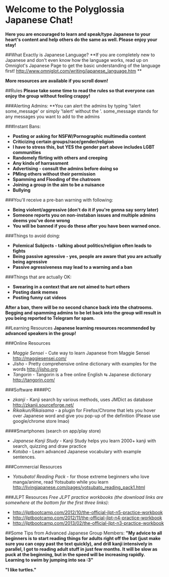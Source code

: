 # Welcome to the Polyglossia Japanese Chat!

**Here you are encouraged to learn and speak/type Japanese to your heart's content and help others do the same as well.  Please enjoy your stay!**

##What Exactly is Japanese Language?
**If you are completely new to Japanese and don't even know how the language works, read up on Omniglot's Japanese Page to get the basic understanding of the language first! http://www.omniglot.com/writing/japanese_language.htm **

**More resources are available if you scroll down!**

##Rules
**Please take some time to read the rules so that everyone can enjoy the group without feeling crappy!**

###Alerting Admins:
**You can alert the admins by typing '!alert some_message' or simply '!alert' without the '.  some_message stands for any messages you want to add to the admins

###Instant Bans:
* **Posting or asking for NSFW/Pornographic multimedia content**
* **Criticizing certain groups/race/gender/religion**
* **I have to stress this, but YES the gender part above includes LGBT communities**
* **Randomely flirting with others and creeping**
* **Any kinds of harrassment**
* **Advertising - consult the admins before doing so**
* **PMing others without their permission**
* **Spamming and Flooding of the chatroom**
* **Joining a group in the aim to be a nuisance**
* **Bullying**

###You'll receive a pre-ban warning with following:
* **Being violent/aggressive (don't do it if you're gonna say sorry later)**
* **Someone reports you on non-instaban issues and multiple admins deems you've done wrong**
* **You will be banned if you do these after you have been warned once.**

###Things to avoid doing:
* **Polemical Subjects - talking about politics/religion often leads to fights**
* **Being passive agressive - yes, people are aware that you are actually being agressive**
* **Passive agressiveness may lead to a warning and a ban**

###Things that are actually OK:
* **Swearing in a context that are not aimed to hurt others**
* **Posting dank memes**
* **Posting funny cat videos**

**After a ban, there will be no second chance back into the chatrooms.  Begging and spamming admins to be let back into the group will result in you being reported to Telegram for spam.**

##Learning Resources
**Japanese learning resources recommended by advanced speakers in the group!**

###Online Resources
* *Maggie Sensei* - Cute way to learn Japanese from Maggie Sensei http://maggiesensei.com/
* *Jisho* - Pretty comprehensive online dictionary with examples for the words http://jisho.org
* *Tangorin* - Tangorin is a free online English ⇆ Japanese dictionary http://tangorin.com/

###Software
####PC
* *zkanji* - Kanji search by various methods, uses JMDict as database http://zkanji.sourceforge.net/
* *Rikaikun/Rikaisama* - a plugin for Firefox/Chrome that lets you hover over Japanese word and give you pop-up of the definition (Please use google/chrome store lmao)

####Smartphones (search on app/play store)
* *Japanese Kanji Study* - Kanji Study helps you learn 2000+ kanji with search, quizzing and draw practice
* *Kotoba* - Learn advanced Japanese vocabulary with example sentences.

###Commercial Resources
* *Yotsubato! Reading Pack* - for those extreme beginners who love manga/anime, read Yotsubato while you learn http://livingjapanese.com/pages/yotsubato_reading_pack1.html

###JLPT Resources
*Free JLPT practice workbooks (the download links are somewhere at the bottom for the first three links):*
* http://jlptbootcamp.com/2012/10/the-official-jlpt-n5-practice-workbook
* http://jlptbootcamp.com/2012/11/the-official-jlpt-n4-practice-workbook
* http://jlptbootcamp.com/2013/02/the-official-jlpt-n3-practice-workbook

##Some Tips from Advanced Japanese Group Members:
**"My advice to all beginners is to start reading things for adults right off the bat (just make sure you can copy past the text quickly), and drill kanji intensively in parallel, I got to reading adult stuff in just few months.  It will be slow as puck at the beginning, but in the speed will be increasing rapidly.  Learning to swim by jumping into sea :3"**

**"I like turtles."**
